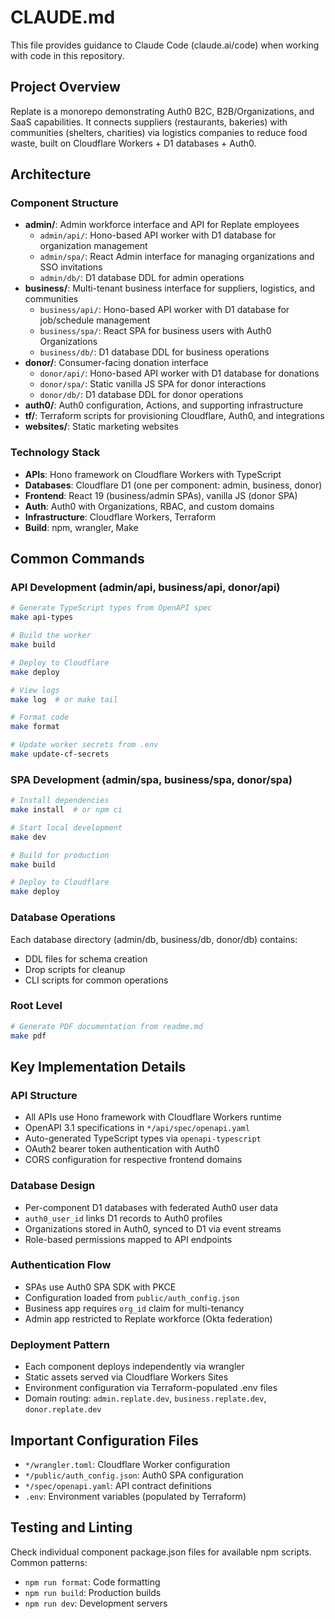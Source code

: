 # CLAUDE.md

This file provides guidance to Claude Code (claude.ai/code) when working with code in this repository.

## Project Overview

Replate is a monorepo demonstrating Auth0 B2C, B2B/Organizations, and SaaS capabilities. It connects suppliers (restaurants, bakeries) with communities (shelters, charities) via logistics companies to reduce food waste, built on Cloudflare Workers + D1 databases + Auth0.

## Architecture

### Component Structure
- **admin/**: Admin workforce interface and API for Replate employees
  - `admin/api/`: Hono-based API worker with D1 database for organization management
  - `admin/spa/`: React Admin interface for managing organizations and SSO invitations
  - `admin/db/`: D1 database DDL for admin operations
- **business/**: Multi-tenant business interface for suppliers, logistics, and communities
  - `business/api/`: Hono-based API worker with D1 database for job/schedule management
  - `business/spa/`: React SPA for business users with Auth0 Organizations
  - `business/db/`: D1 database DDL for business operations
- **donor/**: Consumer-facing donation interface
  - `donor/api/`: Hono-based API worker with D1 database for donations
  - `donor/spa/`: Static vanilla JS SPA for donor interactions
  - `donor/db/`: D1 database DDL for donor operations
- **auth0/**: Auth0 configuration, Actions, and supporting infrastructure
- **tf/**: Terraform scripts for provisioning Cloudflare, Auth0, and integrations
- **websites/**: Static marketing websites

### Technology Stack
- **APIs**: Hono framework on Cloudflare Workers with TypeScript
- **Databases**: Cloudflare D1 (one per component: admin, business, donor)
- **Frontend**: React 19 (business/admin SPAs), vanilla JS (donor SPA)
- **Auth**: Auth0 with Organizations, RBAC, and custom domains
- **Infrastructure**: Cloudflare Workers, Terraform
- **Build**: npm, wrangler, Make

## Common Commands

### API Development (admin/api, business/api, donor/api)
```bash
# Generate TypeScript types from OpenAPI spec
make api-types

# Build the worker
make build

# Deploy to Cloudflare
make deploy

# View logs
make log  # or make tail

# Format code
make format

# Update worker secrets from .env
make update-cf-secrets
```

### SPA Development (admin/spa, business/spa, donor/spa)
```bash
# Install dependencies
make install  # or npm ci

# Start local development
make dev

# Build for production
make build

# Deploy to Cloudflare
make deploy
```

### Database Operations
Each database directory (admin/db, business/db, donor/db) contains:
- DDL files for schema creation
- Drop scripts for cleanup
- CLI scripts for common operations

### Root Level
```bash
# Generate PDF documentation from readme.md
make pdf
```

## Key Implementation Details

### API Structure
- All APIs use Hono framework with Cloudflare Workers runtime
- OpenAPI 3.1 specifications in `*/api/spec/openapi.yaml`
- Auto-generated TypeScript types via `openapi-typescript`
- OAuth2 bearer token authentication with Auth0
- CORS configuration for respective frontend domains

### Database Design
- Per-component D1 databases with federated Auth0 user data
- `auth0_user_id` links D1 records to Auth0 profiles
- Organizations stored in Auth0, synced to D1 via event streams
- Role-based permissions mapped to API endpoints

### Authentication Flow
- SPAs use Auth0 SPA SDK with PKCE
- Configuration loaded from `public/auth_config.json`
- Business app requires `org_id` claim for multi-tenancy
- Admin app restricted to Replate workforce (Okta federation)

### Deployment Pattern
- Each component deploys independently via wrangler
- Static assets served via Cloudflare Workers Sites
- Environment configuration via Terraform-populated .env files
- Domain routing: `admin.replate.dev`, `business.replate.dev`, `donor.replate.dev`

## Important Configuration Files
- `*/wrangler.toml`: Cloudflare Worker configuration
- `*/public/auth_config.json`: Auth0 SPA configuration
- `*/spec/openapi.yaml`: API contract definitions
- `.env`: Environment variables (populated by Terraform)

## Testing and Linting
Check individual component package.json files for available npm scripts. Common patterns:
- `npm run format`: Code formatting
- `npm run build`: Production builds
- `npm run dev`: Development servers